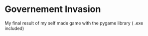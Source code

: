 # Governement Invasion
 My final result of my self made game with the pygame library ( .exe included)
